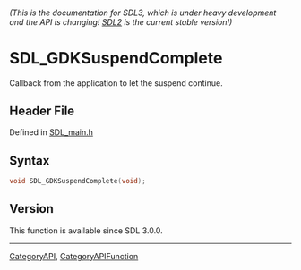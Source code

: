 ###### (This is the documentation for SDL3, which is under heavy development and the API is changing! [SDL2](https://wiki.libsdl.org/SDL2/) is the current stable version!)
# SDL_GDKSuspendComplete

Callback from the application to let the suspend continue.

## Header File

Defined in [SDL_main.h](https://github.com/libsdl-org/SDL/blob/main/include/SDL3/SDL_main.h)

## Syntax

```c
void SDL_GDKSuspendComplete(void);

```

## Version

This function is available since SDL 3.0.0.

----
[CategoryAPI](CategoryAPI), [CategoryAPIFunction](CategoryAPIFunction)

